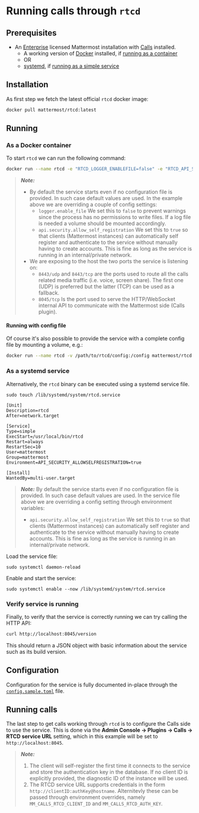 # Running calls through `rtcd`

## Prerequisites

- An [Enterprise](https://docs.mattermost.com/about/editions-and-offerings.html#mattermost-enterprise) licensed Mattermost installation with [Calls](https://github.com/mattermost/mattermost-plugin-calls) installed.
  - A working version of [Docker](https://www.docker.com/) installed, if [running as a container](#as-a-docker-container)
  - OR
  - [systemd](https://systemd.io/), if [running as a simple service](#as-a-systemd-service)

## Installation

As first step we fetch the latest official `rtcd` docker image:

```sh
docker pull mattermost/rtcd:latest
```

## Running

### As a Docker container

To start `rtcd` we can run the following command:

```sh
docker run --name rtcd -e "RTCD_LOGGER_ENABLEFILE=false" -e "RTCD_API_SECURITY_ALLOWSELFREGISTRATION=true" -p 8443:8443/udp -p 8443:8443/tcp -p 8045:8045/tcp mattermost/rtcd
```

> **_Note:_**
>
>- By default the service starts even if no configuration file is provided. In such case default values are used. In the example above we are overriding a couple of config settings:
>   - `logger.enable_file` We set this to `false` to prevent warnings since the process has no permissions to write files. If a log file is needed a volume should be mounted accordingly.
>   - `api.security.allow_self_registration` We set this to `true` so that clients (Mattermost instances) can automatically self register and authenticate to the service without manually having to create accounts. This is fine as long as the service is running in an internal/private network.
>- We are exposing to the host the two ports the service is listening on:
>   - `8443/udp` and `8443/tcp` are the ports used to route all the calls related media traffic (i.e. voice, screen share). The first one (UDP) is preferred but the latter (TCP) can be used as a fallback.
>   - `8045/tcp` Is the port used to serve the HTTP/WebSocket internal API to communicate with the Mattermost side (Calls plugin).

#### Running with config file

Of course it's also possible to provide the service with a complete config file by mounting a volume, e.g.:

```sh
docker run --name rtcd -v /path/to/rtcd/config:/config mattermost/rtcd -config /config/config.toml
```

### As a systemd service

Alternatively, the `rtcd` binary can be executed using a systemd service file.

```
sudo touch /lib/systemd/system/rtcd.service
```

```
[Unit]
Description=rtcd
After=network.target

[Service]
Type=simple
ExecStart=/usr/local/bin/rtcd
Restart=always
RestartSec=10
User=mattermost
Group=mattermost
Environment=API_SECURITY_ALLOWSELFREGISTRATION=true

[Install]
WantedBy=multi-user.target
```

> **_Note:_** By default the service starts even if no configuration file is provided. In such case default values are used. In the service file above we are overriding a config setting through environment variables:
>
> - `api.security.allow_self_registration` We set this to `true` so that clients (Mattermost instances) can automatically self register and authenticate to the service without manually having to create accounts. This is fine as long as the service is running in an internal/private network.

Load the service file:

```
sudo systemctl daemon-reload
```

Enable and start the service:

```
sudo systemctl enable --now /lib/systemd/system/rtcd.service
```

### Verify service is running

Finally, to verify that the service is correctly running we can try calling the HTTP API:

```sh
curl http://localhost:8045/version
```

This should return a JSON object with basic information about the service such as its build version.

## Configuration

Configuration for the service is fully documented in-place through the [`config.sample.toml`](../config/config.sample.toml) file.

## Running calls

The last step to get calls working through `rtcd` is to configure the Calls side to use the service. This is done via the **Admin Console -> Plugins -> Calls -> RTCD service URL** setting, which in this example will be set to `http://localhost:8045`.

> **_Note:_**
>
> 1. The client will self-register the first time it connects to the service and store the authentication key in the database. If no client ID is explicitly provided, the diagnostic ID of the instance will be used.
> 2. The RTCD service URL supports credentials in the form `http://clientID:authKey@hostname`. Alternitevly these can be passed through environment overrides, namely `MM_CALLS_RTCD_CLIENT_ID` and `MM_CALLS_RTCD_AUTH_KEY`.
